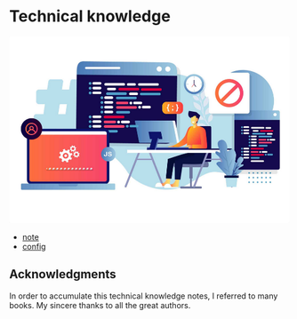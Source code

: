 # Technical knowledge

![thumbnail](./assets/images/thumbnail.png)

- [note](./note/README.md)
- [config](./config/README.md)


## Acknowledgments

In order to accumulate this technical knowledge notes, I referred to many books. My sincere thanks to all the great authors.
